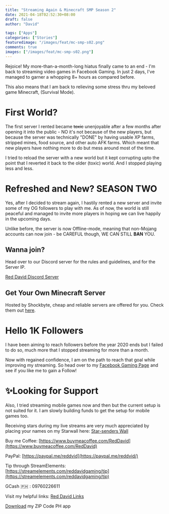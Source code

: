 ```yaml
---
title: "Streaming Again & Minecraft SMP Season 2"
date: 2021-04-18T02:52:30+08:00
draft: false
author: "David"

tags: ["Apps"]
categories: ["Stories"]
featuredimage: "/images/feat/mc-smp-s02.png"
comments: true
images: ["/images/feat/mc-smp-s02.png"]
---
```


Rejoice! My more-than-a-month-long hiatus finally came to an end - I'm back to streaming video games in Facebook Gaming. In just 2 days, I've managed to garner a whopping 8+ hours as compared before.

This also means that I am back to relieving some stress thru my beloved game Minecraft, (Survival Mode).

# First World?

The first server I rented became <strike>toxic</strike> unenjoyable after a few months after opening it into the public - NO it's not because of the new players, but because the server was technically "DONE" by having usable XP farms, stripped mines, food source, and other auto AFK farms. Which meant that new players have nothing more to do but mess around most of the time.

I tried to reload the server with a new world but it kept corrupting upto the point that I reverted it back to the older (toxic) world. And I stopped playing less and less.

# Refreshed and New? SEASON TWO

Yes, after I decided to stream again, I hastily rented a new server and invite some of my OG followers to play with me. As of now, the world is still peaceful and managed to invite more players in hoping we can live happily in the upcoming days.

Unlike before, the server is now Offline-mode, meaning that non-Mojang accounts can now join - be CAREFUL though, WE CAN STILL **BAN** YOU.

## Wanna join?

Head over to our Discord server for the rules and guidelines, and for the Server IP.

[Red David Discord Server](https://discord.gg/rKnJb4J)

## Get Your Own Minecraft Server

Hosted by Shockbyte, cheap and reliable servers are offered for you. Check them out [here](https://bit.ly/ShockByteMC).

# Hello 1K Followers

I have been aiming to reach followers before the year 2020 ends but I failed to do so, much more that I stopped streaming for more than a month.

Now with regained confidence, I am on the path to reach that goal while improving my streaming. So head over to my [Facebook Gaming Page](https://fb.gg/RedDavidGG) and see if you like me to gain a Follow!

# ✨Looking for Support

Also, I tried streaming mobile games now and then but the current setup is not suited for it. I am slowly building funds to get the setup for mobile games too.

Receiving stars during my live streams are very much appreciated by placing your names on my Starwall here: [Star-senders Wall](https://reddavid.me/starwall)

Buy me Coffee: [https://www.buymeacoffee.com/RedDavid](https://www.buymeacoffee.com/RedDavid)

PayPal: [https://paypal.me/reddvid](https://paypal.me/reddvid/)

Tip through StreamElements: [https://streamelements.com/reddavidgaming/tip](https://streamelements.com/reddavidgaming/tip)

GCash 🇵🇭 : 09760226611

Visit my helpful links: [Red David Links](https://reddavid.me/links)

[Download](https://reddavid.me/zipcodeph-app/) my ZIP Code PH app
